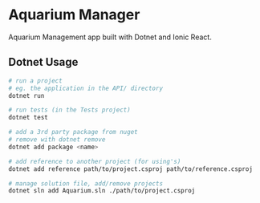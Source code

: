 # Aquarium Manager

Aquarium Management app built with Dotnet and Ionic React.

## Dotnet Usage 

```bash
# run a project
# eg. the application in the API/ directory
dotnet run

# run tests (in the Tests project)
dotnet test

# add a 3rd party package from nuget
# remove with dotnet remove
dotnet add package <name>

# add reference to another project (for using's)
dotnet add reference path/to/project.csproj path/to/reference.csproj

# manage solution file, add/remove projects
dotnet sln add Aquarium.sln ./path/to/project.csproj
```
